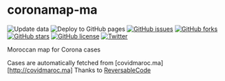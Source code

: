 # coronamap-ma

![Update data](https://github.com/mehdibo/coronamap-ma/workflows/Update%20data/badge.svg?event=schedule)
![Deploy to GitHub pages](https://github.com/mehdibo/coronamap-ma/workflows/Deploy%20to%20GitHub%20pages/badge.svg)
[![GitHub issues](https://img.shields.io/github/issues/mehdibo/coronamap-ma)](https://github.com/mehdibo/coronamap-ma/issues)
[![GitHub forks](https://img.shields.io/github/forks/mehdibo/coronamap-ma)](https://github.com/mehdibo/coronamap-ma/network)
[![GitHub stars](https://img.shields.io/github/stars/mehdibo/coronamap-ma)](https://github.com/mehdibo/coronamap-ma/stargazers)
[![GitHub license](https://img.shields.io/github/license/mehdibo/coronamap-ma)](https://github.com/mehdibo/coronamap-ma/blob/master/LICENSE)
[![Twitter](https://img.shields.io/twitter/url?style=social)](https://twitter.com/intent/tweet?text=Wow:&url=https%3A%2F%2Fgithub.com%2Fmehdibo%2Fcoronamap-ma)

Moroccan map for Corona cases

Cases are automatically fetched from [covidmaroc.ma][http://covidmaroc.ma]
Thanks to [ReversableCode](https://github.com/ReversableCode)
